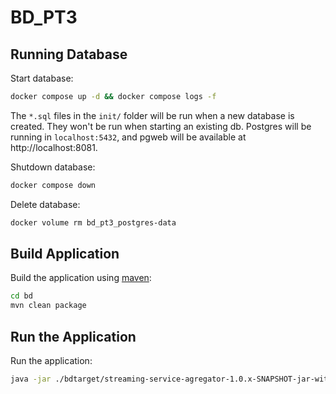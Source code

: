 # BD_PT3

## Running Database

Start database:
```sh
docker compose up -d && docker compose logs -f
```
The `*.sql` files in the `init/` folder will be run when a new database is created.
They won't be run when starting an existing db.
Postgres will be running in `localhost:5432`, and pgweb will be available at http://localhost:8081.

Shutdown database:
```sh
docker compose down
```

Delete database:
```sh
docker volume rm bd_pt3_postgres-data
```

## Build Application

Build the application using [maven](https://maven.apache.org/):
```sh
cd bd
mvn clean package
```

## Run the Application

Run the application:
```sh
java -jar ./bdtarget/streaming-service-agregator-1.0.x-SNAPSHOT-jar-with-dependencies.jar
```
